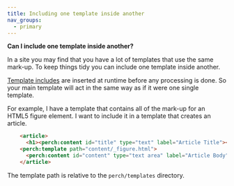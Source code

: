```yaml
---
title: Including one template inside another
nav_groups:
  - primary
---
```


**Can I include one template inside another?**

In a site you may find that you have a lot of templates that use the same mark-up. To keep things tidy you can include one template inside another.

[Template includes](/templates/includes/) are inserted at runtime before any processing is done. So your main template will act in the same way as if it were one single template.

For example, I have a template that contains all of the mark-up for an HTML5 figure element. I want to include it in a template that creates an article.

```html
    <article>
      <h1><perch:content id="title" type="text" label="Article Title"></h1>
    <perch:template path="content/_figure.html">
      <perch:content id="content" type="text area" label="Article Body">  
    </article>
```

The template path is relative to the `perch/templates` directory.
